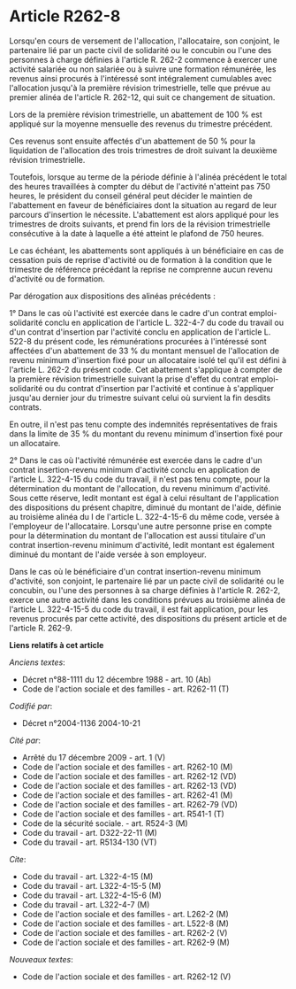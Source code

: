 # Article R262-8

Lorsqu'en cours de versement de l'allocation, l'allocataire, son conjoint, le partenaire lié par un pacte civil de solidarité
ou le concubin ou l'une des personnes à charge définies à l'article R. 262-2 commence à exercer une activité salariée ou non
salariée ou à suivre une formation rémunérée, les revenus ainsi procurés à l'intéressé sont intégralement cumulables avec
l'allocation jusqu'à la première révision trimestrielle, telle que prévue au premier alinéa de l'article R. 262-12, qui suit
ce changement de situation.

Lors de la première révision trimestrielle, un abattement de 100 % est appliqué sur la moyenne mensuelle des revenus du
trimestre précédent.

Ces revenus sont ensuite affectés d'un abattement de 50 % pour la liquidation de l'allocation des trois trimestres de droit
suivant la deuxième révision trimestrielle.

Toutefois, lorsque au terme de la période définie à l'alinéa précédent le total des heures travaillées à compter du début de
l'activité n'atteint pas 750 heures, le président du conseil général peut décider le maintien de l'abattement en faveur de
bénéficiaires dont la situation au regard de leur parcours d'insertion le nécessite. L'abattement est alors appliqué pour les
trimestres de droits suivants, et prend fin lors de la révision trimestrielle consécutive à la date à laquelle a été atteint
le plafond de 750 heures.

Le cas échéant, les abattements sont appliqués à un bénéficiaire en cas de cessation puis de reprise d'activité ou de
formation à la condition que le trimestre de référence précédant la reprise ne comprenne aucun revenu d'activité ou de
formation.

Par dérogation aux dispositions des alinéas précédents :

1° Dans le cas où l'activité est exercée dans le cadre d'un contrat emploi-solidarité conclu en application de l'article L.
322-4-7 du code du travail ou d'un contrat d'insertion par l'activité conclu en application de l'article L. 522-8 du présent
code, les rémunérations procurées à l'intéressé sont affectées d'un abattement de 33 % du montant mensuel de l'allocation de
revenu minimum d'insertion fixé pour un allocataire isolé tel qu'il est défini à l'article L. 262-2 du présent code. Cet
abattement s'applique à compter de la première révision trimestrielle suivant la prise d'effet du contrat emploi-solidarité
ou du contrat d'insertion par l'activité et continue à s'appliquer jusqu'au dernier jour du trimestre suivant celui où
survient la fin desdits contrats.

En outre, il n'est pas tenu compte des indemnités représentatives de frais dans la limite de 35 % du montant du revenu
minimum d'insertion fixé pour un allocataire.

2° Dans le cas où l'activité rémunérée est exercée dans le cadre d'un contrat insertion-revenu minimum d'activité conclu en
application de l'article L. 322-4-15 du code du travail, il n'est pas tenu compte, pour la détermination du montant de
l'allocation, du revenu minimum d'activité. Sous cette réserve, ledit montant est égal à celui résultant de l'application des
dispositions du présent chapitre, diminué du montant de l'aide, définie au troisième alinéa du I de l'article L. 322-4-15-6
du même code, versée à l'employeur de l'allocataire. Lorsqu'une autre personne prise en compte pour la détermination du
montant de l'allocation est aussi titulaire d'un contrat insertion-revenu minimum d'activité, ledit montant est également
diminué du montant de l'aide versée à son employeur.

Dans le cas où le bénéficiaire d'un contrat insertion-revenu minimum d'activité, son conjoint, le partenaire lié par un pacte
civil de solidarité ou le concubin, ou l'une des personnes à sa charge définies à l'article R. 262-2, exerce une autre
activité dans les conditions prévues au troisième alinéa de l'article L. 322-4-15-5 du code du travail, il est fait
application, pour les revenus procurés par cette activité, des dispositions du présent article et de l'article R. 262-9.

**Liens relatifs à cet article**

_Anciens textes_:

  - Décret n°88-1111 du 12 décembre 1988 - art. 10 (Ab)
  - Code de l'action sociale et des familles - art. R262-11 (T)

_Codifié par_:

  - Décret n°2004-1136 2004-10-21

_Cité par_:

  - Arrêté du 17 décembre 2009 - art. 1 (V)
  - Code de l'action sociale et des familles - art. R262-10 (M)
  - Code de l'action sociale et des familles - art. R262-12 (VD)
  - Code de l'action sociale et des familles - art. R262-13 (VD)
  - Code de l'action sociale et des familles - art. R262-41 (M)
  - Code de l'action sociale et des familles - art. R262-79 (VD)
  - Code de l'action sociale et des familles - art. R541-1 (T)
  - Code de la sécurité sociale. - art. R524-3 (M)
  - Code du travail - art. D322-22-11 (M)
  - Code du travail - art. R5134-130 (VT)

_Cite_:

  - Code du travail - art. L322-4-15 (M)
  - Code du travail - art. L322-4-15-5 (M)
  - Code du travail - art. L322-4-15-6 (M)
  - Code du travail - art. L322-4-7 (M)
  - Code de l'action sociale et des familles - art. L262-2 (M)
  - Code de l'action sociale et des familles - art. L522-8 (M)
  - Code de l'action sociale et des familles - art. R262-2 (V)
  - Code de l'action sociale et des familles - art. R262-9 (M)

_Nouveaux textes_:

  - Code de l'action sociale et des familles - art. R262-12 (V)
